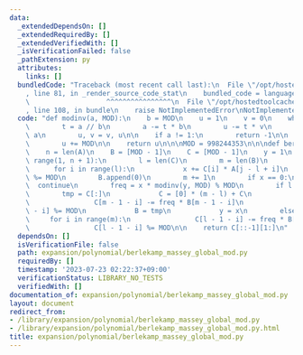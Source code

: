 ```yaml
---
data:
  _extendedDependsOn: []
  _extendedRequiredBy: []
  _extendedVerifiedWith: []
  _isVerificationFailed: false
  _pathExtension: py
  attributes:
    links: []
  bundledCode: "Traceback (most recent call last):\n  File \"/opt/hostedtoolcache/Python/3.11.4/x64/lib/python3.11/site-packages/onlinejudge_verify/documentation/build.py\"\
    , line 81, in _render_source_code_stat\n    bundled_code = language.bundle(\n\
    \                   ^^^^^^^^^^^^^^^^\n  File \"/opt/hostedtoolcache/Python/3.11.4/x64/lib/python3.11/site-packages/onlinejudge_verify/languages/python.py\"\
    , line 108, in bundle\n    raise NotImplementedError\nNotImplementedError\n"
  code: "def modinv(a, MOD):\n    b = MOD\n    u = 1\n    v = 0\n    while b > 0:\n\
    \        t = a // b\n        a -= t * b\n        u -= t * v\n        a, b = b,\
    \ a\n        u, v = v, u\n\n    if a != 1:\n        return -1\n\n    if u != 0:\n\
    \        u += MOD\n\n    return u\n\n\nMOD = 998244353\n\n\ndef berlekamp_massey_global_mod(A):\n\
    \    n = len(A)\n    B = [MOD - 1]\n    C = [MOD - 1]\n    y = 1\n    for j in\
    \ range(1, n + 1):\n        l = len(C)\n        m = len(B)\n        x = 0\n  \
    \      for i in range(l):\n            x += C[i] * A[j - l + i]\n            x\
    \ %= MOD\n        B.append(0)\n        m += 1\n        if x == 0:\n          \
    \  continue\n        freq = x * modinv(y, MOD) % MOD\n        if l < m:\n    \
    \        tmp = C[:]\n            C = [0] * (m - l) + C\n            for i in range(m):\n\
    \                C[m - 1 - i] -= freq * B[m - 1 - i]\n                C[m - 1\
    \ - i] %= MOD\n            B = tmp\n            y = x\n        else:\n       \
    \     for i in range(m):\n                C[l - 1 - i] -= freq * B[m - 1 - i]\n\
    \                C[l - 1 - i] %= MOD\n\n    return C[::-1][1:]\n"
  dependsOn: []
  isVerificationFile: false
  path: expansion/polynomial/berlekamp_massey_global_mod.py
  requiredBy: []
  timestamp: '2023-07-23 02:22:37+09:00'
  verificationStatus: LIBRARY_NO_TESTS
  verifiedWith: []
documentation_of: expansion/polynomial/berlekamp_massey_global_mod.py
layout: document
redirect_from:
- /library/expansion/polynomial/berlekamp_massey_global_mod.py
- /library/expansion/polynomial/berlekamp_massey_global_mod.py.html
title: expansion/polynomial/berlekamp_massey_global_mod.py
---
```


